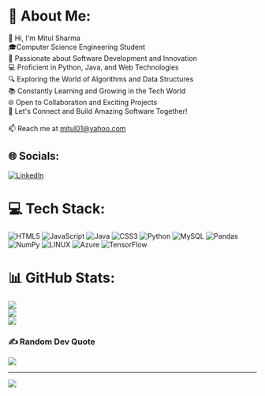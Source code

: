 # 💫 About Me:
👋 Hi, I'm Mitul Sharma<br>🎓Computer Science Engineering Student<br>🚀 Passionate about Software Development and Innovation<br>💻 Proficient in Python, Java, and Web Technologies<br>🔍 Exploring the World of Algorithms and Data Structures<br>📚 Constantly Learning and Growing in the Tech World<br>🌐 Open to Collaboration and Exciting Projects<br>🌟 Let's Connect and Build Amazing Software Together!<br><br>📫 Reach me at mitul01@yahoo.com<br>


## 🌐 Socials:
[![LinkedIn](https://img.shields.io/badge/LinkedIn-%230077B5.svg?logo=linkedin&logoColor=white)](https://linkedin.com/in/https://www.linkedin.com/in/mitulsharma/) 

# 💻 Tech Stack:
![HTML5](https://img.shields.io/badge/html5-%23E34F26.svg?style=for-the-badge&logo=html5&logoColor=white) ![JavaScript](https://img.shields.io/badge/javascript-%23323330.svg?style=for-the-badge&logo=javascript&logoColor=%23F7DF1E) ![Java](https://img.shields.io/badge/java-%23ED8B00.svg?style=for-the-badge&logo=java&logoColor=white) ![CSS3](https://img.shields.io/badge/css3-%231572B6.svg?style=for-the-badge&logo=css3&logoColor=white) ![Python](https://img.shields.io/badge/python-3670A0?style=for-the-badge&logo=python&logoColor=ffdd54) ![MySQL](https://img.shields.io/badge/mysql-%2300f.svg?style=for-the-badge&logo=mysql&logoColor=white) ![Pandas](https://img.shields.io/badge/pandas-%23150458.svg?style=for-the-badge&logo=pandas&logoColor=white) ![NumPy](https://img.shields.io/badge/numpy-%23013243.svg?style=for-the-badge&logo=numpy&logoColor=white) ![LINUX](https://img.shields.io/badge/Linux-FCC624?style=for-the-badge&logo=linux&logoColor=black) ![Azure](https://img.shields.io/badge/azure-%230072C6.svg?style=for-the-badge&logo=azure-devops&logoColor=white) ![TensorFlow](https://img.shields.io/badge/TensorFlow-%23FF6F00.svg?style=for-the-badge&logo=TensorFlow&logoColor=white)
# 📊 GitHub Stats:
![](https://github-readme-stats.vercel.app/api?username=Mitul08&theme=dark&hide_border=true&include_all_commits=false&count_private=false)<br/>
![](https://github-readme-streak-stats.herokuapp.com/?user=Mitul08&theme=dark&hide_border=true)<br/>
![](https://github-readme-stats.vercel.app/api/top-langs/?username=Mitul08&theme=dark&hide_border=true&include_all_commits=false&count_private=false&layout=compact)

### ✍️ Random Dev Quote
![](https://quotes-github-readme.vercel.app/api?type=horizontal&theme=radical)

---
[![](https://visitcount.itsvg.in/api?id=Mitul08&icon=1&color=1)](https://visitcount.itsvg.in)

<!-- Proudly created with GPRM ( https://gprm.itsvg.in ) -->
